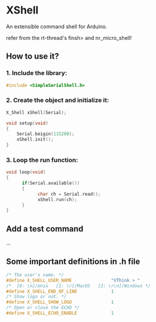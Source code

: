 # XShell
An extensible command shell for Arduino. 

refer from the rt-thread's finsh> and nr_micro_shell!

## How to use it?
### 1. Include the library:
```cpp
#include <SimpleSerialShell.h>
```

### 2. Create the object and initialize it:
```cpp
X_Shell xShell(Serial);

void setup(void)
{
    Serial.beigin(115200);
    xShell.init();
}
```

### 3. Loop the run function:
```cpp
void loop(void)
{
	  if(Serial.available())
	  {
		    char ch = Serial.read();
		    xShell.run(ch);
	  }
}
```
## Add a test command
...
## Some important definitions in .h file
```cpp
/* The user's name. */
#define X_SHELL_USER_NAME 				"VThink > "
/*  [0: \n]/Unix   [1: \r]/MacOS   [2: \r\n]/Windows */
#define X_SHELL_END_OF_LINE 			1
/* Show logo or not. */
#define X_SHELL_SHOW_LOGO 				1
/* Open or close the ECHO */
#define X_SHELL_ECHO_ENABLE			 	1
```

